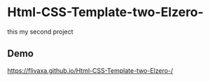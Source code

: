 # Html-CSS-Template-two-Elzero-
this my second project 

## Demo 
https://flivaxa.github.io/Html-CSS-Template-two-Elzero-/
